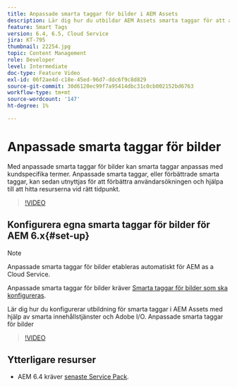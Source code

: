 ```yaml
---
title: Anpassade smarta taggar för bilder i AEM Assets
description: Lär dig hur du utbildar AEM Assets smarta taggar för att använda anpassade termer på resurser.
feature: Smart Tags
version: 6.4, 6.5, Cloud Service
jira: KT-795
thumbnail: 22254.jpg
topic: Content Management
role: Developer
level: Intermediate
doc-type: Feature Video
exl-id: 06f2ae4d-c18e-45ed-96d7-ddc6f9c8d829
source-git-commit: 30d6120ec99f7a95414dbc31c0cb002152bd6763
workflow-type: tm+mt
source-wordcount: '147'
ht-degree: 1%

---
```


# Anpassade smarta taggar för bilder

Med anpassade smarta taggar för bilder kan smarta taggar anpassas med kundspecifika termer.
Anpassade smarta taggar, eller förbättrade smarta taggar, kan sedan utnyttjas för att förbättra användarsökningen och hjälpa till att hitta resurserna vid rätt tidpunkt.

>[!VIDEO](https://video.tv.adobe.com/v/22254?quality=12&learn=on)

## Konfigurera egna smarta taggar för bilder för AEM 6.x{#set-up}

>[!NOTE]
> Anpassade smarta taggar för bilder etableras automatiskt för AEM as a Cloud Service.

Anpassade smarta taggar för bilder kräver [Smarta taggar för bilder som ska konfigureras](./image-smart-tags.md#set-up).

Lär dig hur du konfigurerar utbildning för smarta taggar i AEM Assets med hjälp av smarta innehållstjänster och Adobe I/O. Anpassade smarta taggar för bilder

>[!VIDEO](https://video.tv.adobe.com/v/23405?quality=12&learn=on)

## Ytterligare resurser

* AEM 6.4 kräver [senaste Service Pack](https://experienceleague.adobe.com/docs/experience-manager-release-information/aem-release-updates/aem-releases-updates.html#aem-64).
